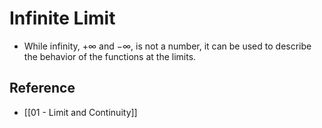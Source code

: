 # Infinite Limit

- While infinity, $+\infty$ and $-\infty$, is not a number, it can be used to describe the behavior of the functions at the limits.

## Reference

- [[01 - Limit and Continuity]]
